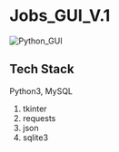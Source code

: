 # Jobs_GUI_V.1
![Python_GUI](https://user-images.githubusercontent.com/81664984/210266333-08ca8628-3065-45c5-b526-1f64c9e1178c.gif)
 ## Tech Stack
 Python3, MySQL
  1) tkinter
  2) requests 
  3) json
  4) sqlite3

